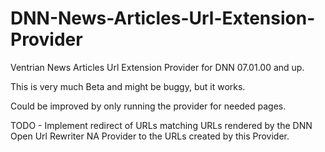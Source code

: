 # DNN-News-Articles-Url-Extension-Provider
Ventrian News Articles Url Extension Provider for DNN 07.01.00 and up. 

This is very much Beta and might be buggy, but it works.

Could be improved by only running the provider for needed pages.

TODO - Implement redirect of URLs matching URLs rendered by the DNN Open Url Rewriter NA Provider to the URLs created by this Provider. 
